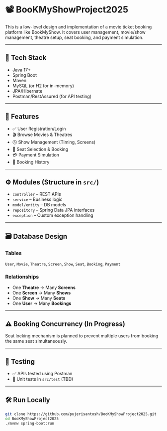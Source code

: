 # 📽️ BooKMyShowProject2025

This is a low-level design and implementation of a movie ticket booking platform like BookMyShow. It covers user management, movie/show management, theatre setup, seat booking, and payment simulation.

---

## 🚀 Tech Stack

- Java 17+
- Spring Boot
- Maven
- MySQL (or H2 for in-memory)
- JPA/Hibernate
- Postman/RestAssured (for API testing)

---

## 🧩 Features

- ✅ User Registration/Login
- 🎬 Browse Movies & Theatres
- 🕒 Show Management (Timing, Screens)
- 💺 Seat Selection & Booking
- 💳 Payment Simulation
- 📜 Booking History

---

## ⚙️ Modules (Structure in `src/`)

- `controller` – REST APIs
- `service` – Business logic
- `model/entity` – DB models
- `repository` – Spring Data JPA interfaces
- `exception` – Custom exception handling

---

## 🗃️ Database Design

### Tables
`User`, `Movie`, `Theatre`, `Screen`, `Show`, `Seat`, `Booking`, `Payment`

### Relationships
- One **Theatre** → Many **Screens**
- One **Screen** → Many **Shows**
- One **Show** → Many **Seats**
- One **User** → Many **Bookings**

---

## ⚠️ Booking Concurrency (In Progress)

Seat locking mechanism is planned to prevent multiple users from booking the same seat simultaneously.

---

## 🧪 Testing

- ✅ APIs tested using Postman
- 🧪 Unit tests in `src/test` (TBD)

---

## 🛠️ Run Locally

```bash
git clone https://github.com/pujerisantosh/BooKMyShowProject2025.git
cd BooKMyShowProject2025
./mvnw spring-boot:run
